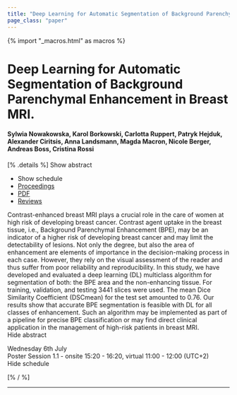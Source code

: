 ```yaml
---
title: "Deep Learning for Automatic Segmentation of Background Parenchymal Enhancement in Breast MRI."
page_class: "paper"
---
```


{% import "_macros.html" as macros %}

# Deep Learning for Automatic Segmentation of Background Parenchymal Enhancement in Breast MRI.

#### Sylwia Nowakowska, Karol Borkowski, Carlotta Ruppert, Patryk Hejduk, Alexander Ciritsis, Anna Landsmann, Magda Macron, Nicole Berger, Andreas Boss, Cristina Rossi

[% .details %]
<a class="toggle_visibility" data-selector=".abstract" data-level="3">Show abstract</a>
- <a class="toggle_visibility" data-selector=".schedule" data-level="3">Show schedule</a>
- <a href="">Proceedings</a>
- <a href="https://openreview.net/pdf?id=6WMpziPQwnT">PDF</a>
- <a href="https://openreview.net/forum?id=6WMpziPQwnT">Reviews</a>

<p>
    <span class="abstract">
        Contrast-enhanced breast MRI plays a crucial role in the care of women at high risk of developing breast cancer. Contrast agent uptake in the breast tissue, i.e., Background Parenchymal Enhancement (BPE), may be an indicator of a higher risk of developing breast cancer and may limit the detectability of lesions. Not only the degree, but also the area of enhancement are elements of importance in the decision-making process in each case. However, they rely on the visual assessment of the reader and thus suffer from poor reliability and reproducibility. In this study, we have developed and evaluated a deep learning (DL) multiclass algorithm for segmentation of both: the BPE area and the non-enhancing tissue. For training, validation, and testing 3441 slices were used. The mean Dice Similarity Coefficient (DSCmean) for the test set amounted to 0.76. Our results show that accurate BPE segmentation is feasible with DL for all classes of enhancement. Such an algorithm may be implemented as part of a pipeline for precise BPE classification or may find direct clinical application in the management of high-risk patients in breast MRI.
        <br>
        <span class="actions"><a class="toggle_visibility" data-level="2">Hide abstract</a></span>
    </span>
</p>

<p>
    <span class="schedule">
        Wednesday 6th July<br>Poster Session 1.1 - onsite 15:20 - 16:20, virtual 11:00 - 12:00 (UTC+2)
        <br>
        <span class="actions"><a class="toggle_visibility" data-level="2">Hide schedule</a></span>
    </span>
</p>

[% / %]


---
<!-- { macros.presentation('', '', 720, 450) } -->
